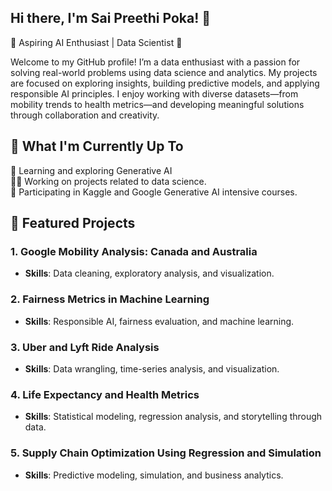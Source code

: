 

<!--
**pspreethi/pspreethi** is a ✨ _special_ ✨ repository because its `README.md` (this file) appears on your GitHub profile.

Here are some ideas to get you started:

- 🔭 I’m currently working on ...
- 🌱 I’m currently learning ...
- 👯 I’m looking to collaborate on ...
- 🤔 I’m looking for help with ...
- 💬 Ask me about ...
- 📫 How to reach me: ...
- 😄 Pronouns: ...
- ⚡ Fun fact: ...
-->

## Hi there, I'm Sai Preethi Poka! 👋

🌟 Aspiring AI Enthusiast | Data Scientist 🌟

Welcome to my GitHub profile! I’m a data enthusiast with a passion for solving real-world problems using data science and analytics. My projects are focused on exploring insights, building predictive models, and applying responsible AI principles. I enjoy working with diverse datasets—from mobility trends to health metrics—and developing meaningful solutions through collaboration and creativity.

## 🌱 What I'm Currently Up To

🚀 Learning and exploring Generative AI <br>
🧑‍💻 Working on projects related to data science. <br>
📖 Participating in Kaggle and Google Generative AI intensive courses. <br>


## 🌟 Featured Projects

### 1. **Google Mobility Analysis: Canada and Australia**
- **Skills**: Data cleaning, exploratory analysis, and visualization.

### 2. **Fairness Metrics in Machine Learning**
- **Skills**: Responsible AI, fairness evaluation, and machine learning.

### 3. **Uber and Lyft Ride Analysis**
- **Skills**: Data wrangling, time-series analysis, and visualization.

### 4. **Life Expectancy and Health Metrics**
- **Skills**: Statistical modeling, regression analysis, and storytelling through data.

### 5. **Supply Chain Optimization Using Regression and Simulation**
- **Skills**: Predictive modeling, simulation, and business analytics.


